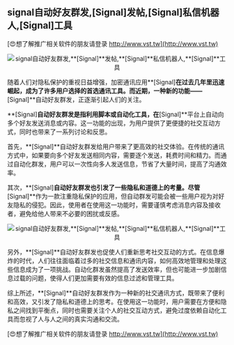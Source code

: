 ## **signal自动好友群发,**[Signal]**发帖,**[Signal]**私信机器人,**[Signal]**工具**

[😍想了解推广相关软件的朋友请登录 http://www.vst.tw](http://www.vst.tw)

 <center><img src="https://vst.tw/MP4/tuiguang/png/5.png" alt="signal自动好友群发,**[Signal]**发帖,**[Signal]**私信机器人,**[Signal]**工具"></center>

随着人们对隐私保护的重视日益增强，加密通讯应用**[Signal]**在过去几年里迅速崛起，成为了许多用户选择的首选通讯工具。而近期，一种新的功能——**[Signal]**自动好友群发，正逐渐引起人们的关注。

**[Signal]**自动好友群发是指利用脚本或自动化工具，在**[Signal]**平台上自动向多个好友发送消息或内容。这一功能的出现，为用户提供了更便捷的社交互动方式，同时也带来了一系列讨论和反思。

首先，**[Signal]**自动好友群发给用户带来了更高效的社交体验。在传统的通讯方式中，如果要向多个好友发送相同内容，需要逐个发送，耗费时间和精力。而通过自动化群发，用户可以一次性向多人发送信息，节省了大量时间，提高了沟通效率。

其次，**[Signal]**自动好友群发也引发了一些隐私和道德上的考量。尽管**[Signal]**作为一款注重隐私保护的应用，但自动群发可能会被一些用户视为对好友隐私的侵犯。因此，使用者在使用这一功能时，需要谨慎考虑消息内容及接收者，避免给他人带来不必要的困扰或反感。

 <center><img src="https://vst.tw/MP4/tuiguang/png/8.png" alt="signal自动好友群发,**[Signal]**发帖,**[Signal]**私信机器人,**[Signal]**工具"></center>

另外，**[Signal]**自动好友群发也促使人们重新思考社交互动的方式。在信息爆炸的时代，人们往往面临着过多的社交信息和通讯内容，如何高效地管理和处理这些信息成为了一项挑战。自动化群发虽然提高了发送效率，但也可能进一步加剧信息过载的问题，使得人们更加需要有效的信息过滤和管理工具。

综上所述，**[Signal]**自动好友群发作为一种新的社交通讯方式，既带来了便利和高效，又引发了隐私和道德上的思考。在使用这一功能时，用户需要在方便和隐私之间找到平衡点，同时也需要关注个人的社交互动方式，避免过度依赖自动化工具而忽视了人与人之间的真实沟通和交流。

[😍想了解推广相关软件的朋友请登录 http://www.vst.tw](http://www.vst.tw)



